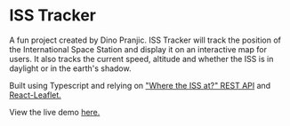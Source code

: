 # ISS Tracker

A fun project created by Dino Pranjic. ISS Tracker will track the position of the International Space Station and display it on an interactive map for users. It also tracks the current speed, altitude and whether the ISS is in daylight or in the earth's shadow. 

Built using Typescript and relying on ["Where the ISS at?" REST API](https://wheretheiss.at/w/developer) and [React-Leaflet.](https://react-leaflet.js.org/) 

View the live demo [here.](https://www.dinopranjic.dev/iss-tracker)